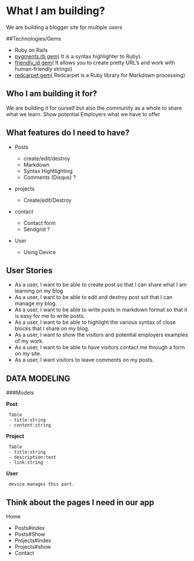 # What I am building?
We are building a blogger site for multiple users


##Technologies/Gems
- Ruby on Rails
- [pygments.rb gem](https://github.com/tmm1/pygments.rb)( It is a syntax highlighter to Ruby)
- [friendly_id gem](https://github.com/norman/friendly_id)( It allows you to create pretty URL’s and work with human-friendly strings)
- [redcarpet gem](https://github.com/vmg/redcarpet)( Redcarpet is a Ruby library for Markdown processing)

## Who I am building it for?
We are building it for ourself but also the community as a whole to share what we learn. Show potential Employers what we have to offer

## What features do I need to have?
- Posts
     - create/edit/destroy
     - Markdown
     - Syntax Hightlighting
     - Comments (Disqus) ?

- projects
     - Create/edit/Destroy

- contact
     - Contact form
     - Sendgrid ?
- User
     - Using Device

## User Stories
- As a user, I want to be able to create post so that I can share what I am learning on my blog
- As a user, I want to be able to edit and destroy post sot that I can manage my blog.
- As a user, I want to be able to write posts in markdown format so that it is easy for me to write posts.
- As a user, I want to be able to highlight the various syntax of close blocks that I share on my blog.
- As a user, I want to show the visitors and potential employers examples of my work.
- As a user, I want to be able to have visitors contact me through a form on my site.
- As a user, I want visitors to leave comments on my posts.

## DATA MODELING

###Models

**Post**

     Table
     - title:string
     - content:string

**Project**

     Table
     - title:string
     - description:text
     - link:string

**User**

     device manages this part.


## Think about the pages I need in our app

Home
- Posts#index
- Posts#Show
- Projects#index
- Projects#show
- Contact